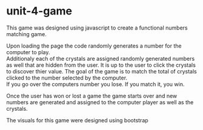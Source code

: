 # unit-4-game
This game was designed using javascript to create a functional numbers matching game.

Upon loading the page the code randomly generates a number for the computer to play.  
Additionaly each of the crystals are assigned randomly generated numbers as well that are hidden from the user.
It is up to the user to click the crystals to discover thier value.
The goal of the game is to match the total of crystals clicked to the number selected by the computer.  
If you go over the computers number you lose. If you match it, you win.

Once the user has won or lost a game the game starts over and new numbers are generated and assigned to the computer player as well as the crystals.

The visuals for this game were designed using bootstrap
